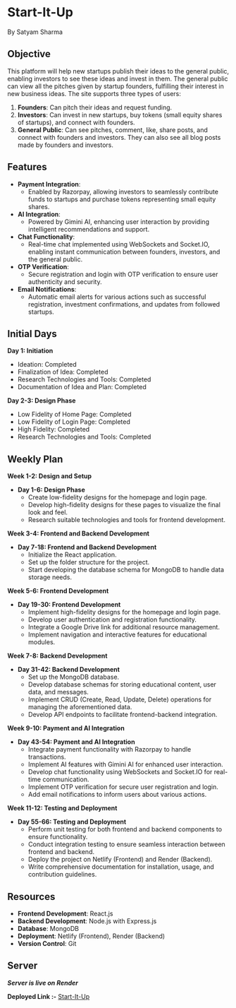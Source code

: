 # Start-It-Up
By Satyam Sharma

## Objective
This platform will help new startups publish their ideas to the general public, enabling investors to see these ideas and invest in them. The general public can view all the pitches given by startup founders, fulfilling their interest in new business ideas. The site supports three types of users:
1. **Founders**: Can pitch their ideas and request funding.
2. **Investors**: Can invest in new startups, buy tokens (small equity shares of startups), and connect with founders.
3. **General Public**: Can see pitches, comment, like, share posts, and connect with founders and investors. They can also see all blog posts made by founders and investors.

## Features
- **Payment Integration**: 
  - Enabled by Razorpay, allowing investors to seamlessly contribute funds to startups and purchase tokens representing small equity shares.
- **AI Integration**: 
  - Powered by Gimini AI, enhancing user interaction by providing intelligent recommendations and support.
- **Chat Functionality**: 
  - Real-time chat implemented using WebSockets and Socket.IO, enabling instant communication between founders, investors, and the general public.
- **OTP Verification**: 
  - Secure registration and login with OTP verification to ensure user authenticity and security.
- **Email Notifications**: 
  - Automatic email alerts for various actions such as successful registration, investment confirmations, and updates from followed startups.

## Initial Days
**Day 1: Initiation**
- Ideation: Completed
- Finalization of Idea: Completed
- Research Technologies and Tools: Completed
- Documentation of Idea and Plan: Completed

**Day 2-3: Design Phase**
- Low Fidelity of Home Page: Completed
- Low Fidelity of Login Page: Completed
- High Fidelity: Completed
- Research Technologies and Tools: Completed

## Weekly Plan
**Week 1-2: Design and Setup**
- **Day 1-6: Design Phase**
  - Create low-fidelity designs for the homepage and login page.
  - Develop high-fidelity designs for these pages to visualize the final look and feel.
  - Research suitable technologies and tools for frontend development.

**Week 3-4: Frontend and Backend Development**
- **Day 7-18: Frontend and Backend Development**
  - Initialize the React application.
  - Set up the folder structure for the project.
  - Start developing the database schema for MongoDB to handle data storage needs.

**Week 5-6: Frontend Development**
- **Day 19-30: Frontend Development**
  - Implement high-fidelity designs for the homepage and login page.
  - Develop user authentication and registration functionality.
  - Integrate a Google Drive link for additional resource management.
  - Implement navigation and interactive features for educational modules.

**Week 7-8: Backend Development**
- **Day 31-42: Backend Development**
  - Set up the MongoDB database.
  - Develop database schemas for storing educational content, user data, and messages.
  - Implement CRUD (Create, Read, Update, Delete) operations for managing the aforementioned data.
  - Develop API endpoints to facilitate frontend-backend integration.

**Week 9-10: Payment and AI Integration**
- **Day 43-54: Payment and AI Integration**
  - Integrate payment functionality with Razorpay to handle transactions.
  - Implement AI features with Gimini AI for enhanced user interaction.
  - Develop chat functionality using WebSockets and Socket.IO for real-time communication.
  - Implement OTP verification for secure user registration and login.
  - Add email notifications to inform users about various actions.

**Week 11-12: Testing and Deployment**
- **Day 55-66: Testing and Deployment**
  - Perform unit testing for both frontend and backend components to ensure functionality.
  - Conduct integration testing to ensure seamless interaction between frontend and backend.
  - Deploy the project on Netlify (Frontend) and Render (Backend).
  - Write comprehensive documentation for installation, usage, and contribution guidelines.

## Resources
- **Frontend Development**: React.js
- **Backend Development**: Node.js with Express.js
- **Database**: MongoDB
- **Deployment**: Netlify (Frontend), Render (Backend)
- **Version Control**: Git

## Server 

***Server is live on Render***

**Deployed Link :-** [Start-It-Up](https://start-it-up.netlify.app/)
